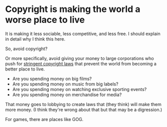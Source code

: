 # Copyright is making the world a worse place to live

It is making it less sociable, less competitive, and less free. I should explain in detail why I think this here.

So, avoid copyright?

Or more specifically, avoid giving your money to large corporations who push for [stringent copyright laws](https://www.eff.org/deeplinks/2018/09/today-europe-lost-internet-now-we-fight-back) that prevent the world from becoming a better place to live.

* Are you spending money on big films?
* Are you spending money on music from big labels?
* Are you spending money on watching exclusive sporting events?
* Are you spending money on merchandise for media?

That money goes to lobbying to create laws that (they think) will make them more money. (I think they're wrong about that but that may be a digression.)

For games, there are places like GOG.
